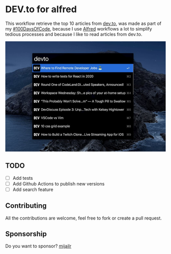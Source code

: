 # DEV.to for alfred

This workflow retrieve the top 10 articles from [dev.to](https://dev.to), was made as part of my [#100DaysOfCode](https://mijailr.com/days_of_code/), because I use [Alfred](https://www.alfredapp.com/) workflows a lot to simplify tedious processes and because I like to read articles from dev.to.

![Alfred devto command](docs/images/screenshot.jpg)

## TODO

- [ ] Add tests
- [ ] Add Github Actions to publish new versions
- [ ] Add search feature

## Contributing

All the contributions are welcome, feel free to fork or create a pull request.

## Sponsorship

Do you want to sponsor? [mijailr](https://github.com/sponsors/mijailr)

